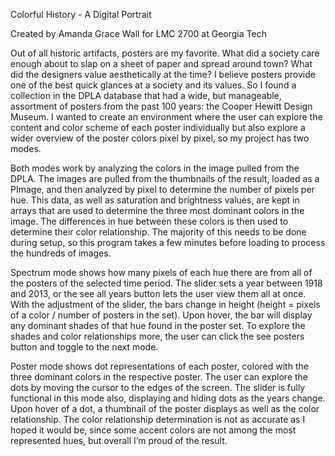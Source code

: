 Colorful History - A Digital Portrait

Created by Amanda Grace Wall for LMC 2700 at Georgia Tech

Out of all historic artifacts, posters are my favorite. What did a society care enough about to slap on a sheet of paper and spread around town? What did the designers value aesthetically at the time? I believe posters provide one of the best quick glances at a society and its values. So I found a collection in the DPLA database that had a wide, but manageable, assortment of posters from the past 100 years: the Cooper Hewitt Design Museum. I wanted to create an environment where the user can explore the content and color scheme of each poster individually but also explore a wider overview of the poster colors pixel by pixel, so my project has two modes.

Both modes work by analyzing the colors in the image pulled from the DPLA. The images are pulled from the thumbnails of the result, loaded as a PImage, and then analyzed by pixel to determine the number of pixels per hue. This data, as well as saturation and brightness values, are kept in arrays that are used to determine the three most dominant colors in the image. The differences in hue between these colors is then used to determine their color relationship. The majority of this needs to be done during setup, so this program takes a few minutes before loading to process the hundreds of images.

Spectrum mode shows how many pixels of each hue there are from all of the posters of the selected time period. The slider sets a year between 1918 and 2013, or the see all years button lets the user view them all at once. With the adjustment of the slider, the bars change in height (height = pixels of a color / number of posters in the set). Upon hover, the bar will display any dominant shades of that hue found in the poster set. To explore the shades and color relationships more, the user can click the see posters button and toggle to the next mode.

Poster mode shows dot representations of each poster, colored with the three dominant colors in the respective poster. The user can explore the dots by moving the cursor to the edges of the screen. The slider is fully functional in this mode also, displaying and hiding dots as the years change. Upon hover of a dot, a thumbnail of the poster displays as well as the color relationship. The color relationship determination is not as accurate as I hoped it would be, since some accent colors are not among the most represented hues, but overall I’m proud of the result.
